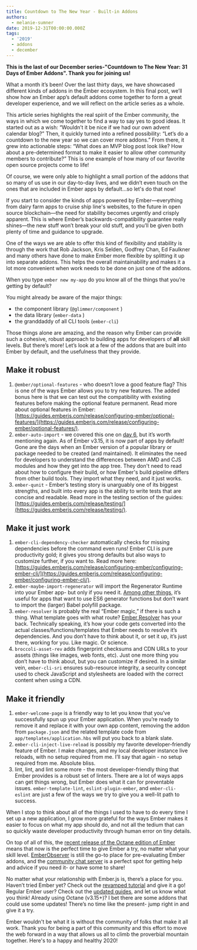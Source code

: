 ```yaml
---
title: Countdown to The New Year - Built-in Addons
authors:
  - melanie-sumner
date: 2019-12-31T00:00:00.000Z
tags:
  - '2019'
  - addons
  - december
---
```



**This is the last of our December series-"Countdown to The New Year: 31 Days of Ember Addons". Thank you for joining us!**

What a month it’s been!  Over the last thirty days, we have showcased different kinds of addons in the Ember ecosystem. In this final post, we’ll show how an Ember app’s default addons come together to form a great developer experience, and we will reflect on the article series as a whole.

This article series highlights the real spirit of the Ember community, the ways in which we come together to find a way to say yes to good ideas.  It started out as a wish: “Wouldn’t it be nice if we had our own advent calendar blog?” Then, it quickly turned into a refined possibility: “Let’s do a countdown to the new year so we can cover more addons.” From there, it grew into actionable steps: “What does an MVP blog post look like? How about a pre-determined format to make it easier to allow other community members to contribute?” This is one example of how many of our favorite open source projects come to life!

<!-- READMORE -->

<!--alex ignore of-course-->
Of course, we were only able to highlight a small portion of the addons that so many of us use in our day-to-day lives, and we didn’t even touch on the ones that are included in Ember apps by default...so let's do that now!

If you start to consider the kinds of apps powered by Ember—everything from dairy farm apps to cruise ship line's websites, to the future in open source blockchain—the need for stability becomes urgently and crisply apparent. This is where Ember’s backwards-compatibility guarantee really shines—the new stuff won’t break your old stuff, and you’ll be given both plenty of time and guidance to upgrade.

One of the ways we are able to offer this kind of flexibility and stability is through the work that Rob Jackson, Kris Selden, Godfrey Chan, Ed Faulkner and many others have done to make Ember more flexible by splitting it up into separate addons. This helps the overall maintainability and makes it a lot more convenient when work needs to be done on just one of the addons.

When you type `ember new my-app` do you know all of the things that you’re getting by default?

You might already be aware of the major things:

<!--alex ignore gramps-granny-->
- the component library (`@glimmer/component` )
- the data library (`ember-data` )
- the granddaddy of all CLI tools (`ember-cli`)

Those things alone are amazing, and the reason why Ember can provide such a cohesive, robust approach to building apps for developers of **all** skill levels. But there’s more! Let’s look at a few of the addons that are built into Ember by default, and the usefulness that they provide.

## Make it robust

1. `@ember/optional-features` - who doesn’t love a good feature flag? This is one of the ways Ember allows you to try new features. The added bonus here is that we can test out the compatibility with existing features before making the optional feature permanent. Read more about optional features in Ember: [https://guides.emberjs.com/release/configuring-ember/optional-features/](https://guides.emberjs.com/release/configuring-ember/optional-features/).
2. `ember-auto-import` - we covered this one on [day 6](https://blog.emberjs.com/2019/12/06/countdown-to-the-new-year-ember-auto-import.html), but it’s worth mentioning again. As of Ember v3.15, it is now part of apps by default! Gone are the days when an Ember version of a popular library or package needed to be created (and maintained).  It eliminates the need for developers to understand the differences between AMD and CJS modules and how they get into the app tree. They don't need to read about how to configure their build, or how Ember's build pipeline differs from other build tools. They import what they need, and it just works.
3. `ember-qunit` - Ember’s testing story is unarguably one of its biggest strengths, and built into every app is the ability to write tests that are concise and readable. Read more in the testing section of the guides: [https://guides.emberjs.com/release/testing/](https://guides.emberjs.com/release/testing/).

## Make it just work

1. `ember-cli-dependency-checker` automatically checks for missing dependencies before the command even runs! Ember CLI is pure productivity gold; it gives you strong defaults but also ways to customize further, if you want to. Read more here: [https://guides.emberjs.com/release/configuring-ember/configuring-ember-cli/](https://guides.emberjs.com/release/configuring-ember/configuring-ember-cli/).
2. `ember-maybe-import-regenerator` will import the Regenerator Runtime into your Ember app- but only if you need it. [Among other things](https://github.com/machty/ember-maybe-import-regenerator), it’s useful for apps that want to use ES6 generator functions but don’t want to import the (larger) Babel polyfill package.
3. `ember-resolver` is probably the real “Ember magic,” if there is such a thing. What template goes with what route? [Ember Resolver](https://github.com/ember-cli/ember-resolver) has your back. Technically speaking, it’s how your code gets converted into the actual classes/functions/templates that Ember needs to resolve it’s dependencies. And you don’t have to think about it, or set it up, it’s just there, working for you. Like magic. Or science.
4. `broccoli-asset-rev` adds fingerprint checksums and CDN URLs to your assets (things like images, web fonts, etc). Just one more thing you don’t have to think about, but you can customize if desired. In a similar vein, `ember-cli-sri` ensures sub-resource integrity, a security concept used to check JavaScript and stylesheets are loaded with the correct content when using a CDN.

## Make it friendly

1. `ember-welcome-page` is a friendly way to let you know that you’ve successfully spun up your Ember application. When you’re ready to remove it and replace it with your own app content, removing the addon from `package.json` and the related template code from `app/templates/application.hbs` will put you back to a blank slate.
2. `ember-cli-inject-live-reload` is possibly my favorite developer-friendly feature of Ember. I make changes, and my local developer instance live reloads, with no setup required from me. I’ll say that again - no setup required from me. Absolute bliss.
3. lint, lint, and lint some more - the most developer-friendly thing that Ember provides is a robust set of linters. There are a lot of ways apps can get things wrong, but Ember does what it can for preventable issues. `ember-template-lint`, `eslint-plugin-ember`, and `ember-cli-eslint` are just a few of the ways we try to give you a well-lit path to success.

When I stop to think about all of the things I used to have to do every time I set up a new application, I grow more grateful for the ways Ember makes it easier to focus on what my app should do, and not all the tedium that can so quickly waste developer productivity through human error on tiny details.

On top of all of this, the [recent release of the Octane edition of Ember](https://blog.emberjs.com/2019/12/20/octane-is-here.html) means that now is the perfect time to give Ember a try, no matter what your skill level. [EmberObserver](https://emberobserver.com/) is still the go-to place for pre-evaluating Ember addons, and the [community chat server](https://discord.gg/emberjs) is a perfect spot for getting help and advice if you need it- or have some to share!

No matter what your relationship with Ember.js is, there’s a place for you. Haven’t tried Ember yet? Check out the [revamped tutorial](https://guides.emberjs.com/release/tutorial/) and give it a go! Regular Ember user? Check out the [updated guides](https://guides.emberjs.com/release/), and let us know what you think! Already using Octane (v3.15+)? I bet there are some addons that could use some updates! There’s no time like the present- jump right in and give it a try.

Ember wouldn't be what it is without the community of folks that make it all work. Thank you for being a part of this community and this effort to move the web forward in a way that allows us all to climb the proverbial mountain together. Here's to a happy and healthy 2020!
